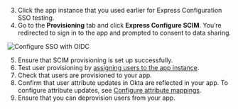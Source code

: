 
3. Click the app instance that you used earlier for Express Configuration SSO testing.
4. Go to the **Provisioning** tab and click **Express Configure SCIM**. You’re redirected to sign in to the app and prompted to consent to data sharing.

<div class="wireframe-border" style="width: 60%;">

![Configure SSO with OIDC](/img/oin/ec_configure_SCIM.png "ExpressConfigure SCIM")

</div>

5. Ensure that SCIM provisioning is set up successfully.
4. Test user provisioning by [assigning users to the app instance](https://help.okta.com/oie/en-us/content/topics/apps/apps-assign-applications.htm?cshid=ext_Apps_Apps_Page-assign).
5. Check that users are provisioned to your app.
6. Confirm that user attribute updates in Okta are reflected in your app. To configure attribute updates, see [Configure attribute mappings](https://developer.okta.com/docs/guides/submit-oin-app/scim/main/#configure-attribute-mappings).
7. Ensure that you can deprovision users from your app.
